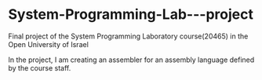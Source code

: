 # System-Programming-Lab---project
Final project of the System Programming Laboratory course(20465) in the Open University of Israel

In the project, I am creating an assembler for an assembly language defined by the course staff.
